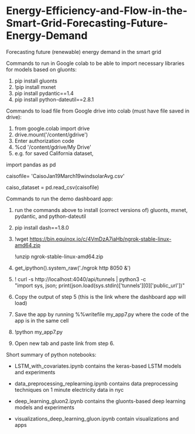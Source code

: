 # Energy-Efficiency-and-Flow-in-the-Smart-Grid-Forecasting-Future-Energy-Demand
Forecasting future (renewable) energy demand in the smart grid

Commands to run in Google colab to be able to import necessary libraries for models based on gluonts:

1. pip install gluonts
2. !pip install mxnet
3. pip install pydantic==1.4
4. pip install python-dateutil==2.8.1

Commands to load file from Google drive into colab (must have file saved in drive):

1. from google.colab import drive 
2. drive.mount('/content/gdrive')
3. Enter authorization code
4. %cd '/content/gdrive/My Drive'
5. e.g. for saved California dataset, 
<p> import pandas as pd </p>
<p> caisofile= 'CaisoJan19March19windsolarAvg.csv' </p>
<p> caiso_dataset = pd.read_csv(caisofile) </p>


Commands to run the demo dashboard app: 
1. run the commands above to install (correct versions of) gluonts, mxnet, pydantic, and python-dateutil
2. pip install dash==1.8.0
3. !wget https://bin.equinox.io/c/4VmDzA7iaHb/ngrok-stable-linux-amd64.zip
   <p> !unzip ngrok-stable-linux-amd64.zip </p>

4. get_ipython().system_raw('./ngrok http 8050 &')
5. ! curl -s http://localhost:4040/api/tunnels | python3 -c \
    "import sys, json; print(json.load(sys.stdin)['tunnels'][0]['public_url'])"
6. Copy the output of step 5 (this is the link where the dashboard app will load)
7. Save the app by running %%writefile my_app7.py where the code of the app is in the same cell
8. !python my_app7.py 
9. Open new tab and paste link from step 6. 


Short summary of python notebooks:

- LSTM_with_covariates.ipynb contains the keras-based LSTM models and experiments

- data_preprocessing_replearning.ipynb	contains data preprocessing techniques on 1 minute electricity data in nyc 

- deep_learning_gluon2.ipynb contains the gluonts-based deep learning models and experiments

- visualizations_deep_learning_gluon.ipynb contain visualizations and apps

